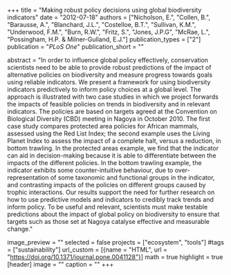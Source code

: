 +++
title = "Making robust policy decisions using global biodiversity indicators"
date = "2012-07-18"
authors = ["Nicholson, E.", "Collen, B.", "Barausse, A.", "Blanchard, J.L.", "Costelloe, B.T.", "Sullivan, K.M.", "Underwood, F.M.", "Burn, R.W.", "Fritz, S.", "Jones, J.P.G", "McRae, L.", "Possingham, H.P. & Milner-Gulland, E.J."]
publication_types = ["2"]
publication = "_PLoS One_"
publication_short = ""

abstract = "In order to influence global policy effectively, conservation scientists need to be able to provide robust predictions of the impact of alternative policies on biodiversity and measure progress towards goals using reliable indicators. We present a framework for using biodiversity indicators predictively to inform policy choices at a global level. The approach is illustrated with two case studies in which we project forwards the impacts of feasible policies on trends in biodiversity and in relevant indicators. The policies are based on targets agreed at the Convention on Biological Diversity (CBD) meeting in Nagoya in October 2010. The first case study compares protected area policies for African mammals, assessed using the Red List Index; the second example uses the Living Planet Index to assess the impact of a complete halt, versus a reduction, in bottom trawling. In the protected areas example, we find that the indicator can aid in decision-making because it is able to differentiate between the impacts of the different policies. In the bottom trawling example, the indicator exhibits some counter-intuitive behaviour, due to over-representation of some taxonomic and functional groups in the indicator, and contrasting impacts of the policies on different groups caused by trophic interactions. Our results support the need for further research on how to use predictive models and indicators to credibly track trends and inform policy. To be useful and relevant, scientists must make testable predictions about the impact of global policy on biodiversity to ensure that targets such as those set at Nagoya catalyse effective and measurable change."

image_preview = ""
selected = false
projects = ["ecosystem", "tools"]
#tags = ["sustainability"]
url_custom = [{name = "HTML", url = "https://doi.org/10.1371/journal.pone.0041128"}]
math = true
highlight = true
[header]
image = ""
caption = ""
+++



